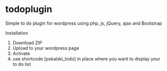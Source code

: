 # todoplugin
Simple to do plugin for wordpress using php, js, jQuery, ajax and Bootstrap

Installation
1. Download ZIP
2. Upload to your wordpress page
3. Activate
4. use shortcode [pskalski_todo] in place where you want to display your to do list
